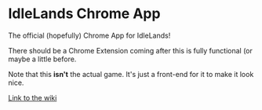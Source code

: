 IdleLands Chrome App
===========
The official (hopefully) Chrome App for IdleLands!

There should be a Chrome Extension coming after this is fully functional (or maybe a little before.

Note that this **isn't** the actual game. It's just a front-end for it to make it look nice.

[Link to the wiki](https://github.com/IdleLands/IdleLands/wiki)
